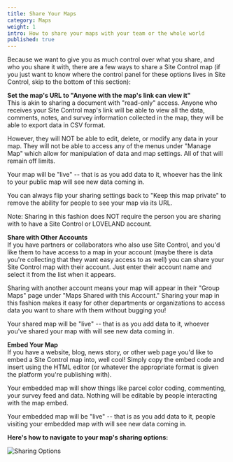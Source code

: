 ```yaml
---
title: Share Your Maps
category: Maps
weight: 1
intro: How to share your maps with your team or the whole world
published: true
---
```


Because we want to give you as much control over what you share, and who you share it with, there are a few ways to share a Site Control map (if you just want to know where the control panel for these options lives in Site Control, skip to the bottom of this section):

**Set the map's URL to "Anyone with the map's link can view it"**  
This is akin to sharing a document with "read-only" access. Anyone who receives your Site Control map's link will be able to view all the data, comments, notes, and survey information collected in the map, they will be able to export data in CSV format.

However, they will NOT be able to edit, delete, or modify any data in your map. They will not be able to access any of the menus under "Manage Map" which allow for manipulation of data and map settings. All of that will remain off limits.

Your map will be "live" -- that is as you add data to it, whoever has the link to your public map will see new data coming in.

You can always flip your sharing settings back to "Keep this map private" to remove the ability for people to see your map via its URL.

Note: Sharing in this fashion does NOT require the person you are sharing with to have a Site Control or LOVELAND account.

**Share with Other Accounts**  
If you have partners or collaborators who also use Site Control, and you'd like them to have access to a map in your account (maybe there is data you're collecting that they want easy access to as well) you can share your Site Control map with their account. Just enter their account name and select it from the list when it appears.

Sharing with another account means your map will appear in their "Group Maps" page under "Maps Shared with this Account." Sharing your map in this fashion makes it easy for other departments or organizations to access data you want to share with them without bugging you!

Your shared map will be "live" -- that is as you add data to it, whoever you've shared your map with will see new data coming in.

**Embed Your Map**  
If you have a website, blog, news story, or other web page you'd like to embed a Site Control map into, well cool! Simply copy the embed code and insert using the HTML editor (or whatever the appropriate format is given the platform you're publishing with).

Your embedded map will show things like parcel color coding, commenting, your survey feed and data. Nothing will be editable by people interacting with the map embed.

Your embedded map will be "live" -- that is as you add data to it, people visiting your embedded map with will see new data coming in.

**Here's how to navigate to your map's sharing options:**

![Sharing Options](http://g.recordit.co/a9X1OIscWi.gif)
